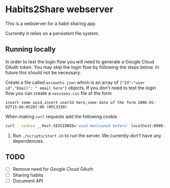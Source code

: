 # Habits2Share webserver
This is a webserver for a habit sharing app.

Currently it relies on a persistent file system.

## Running locally
In order to test the login flow you will need to generate a Google Cloud OAuth
token. You may skip the login flow by following the steps below. In future this
should not be necessary.

Create a file called `accounts.json` which is an array of `{"Id":"user
id","Email": " email here"}` objects. If you don't need to test the login flow
you can create a `sessions.csv` file of the form
```csv
insert some uuid,insert userId here,some date of the form 2006-01-02T15:04:05Z07:00 (RFC3339)
```

When making `curl` requests add the following cookie
```bash
curl --cookie __Host-SESSIONID='uuid mentioned before' localhost:8080...
```

1. Run `./scripts/start.sh` to run the server. We currently don't have any dependencies.

## TODO
* [ ] Remove need for Google Cloud OAuth
* [ ] Sharing habits
* [ ] Document API
